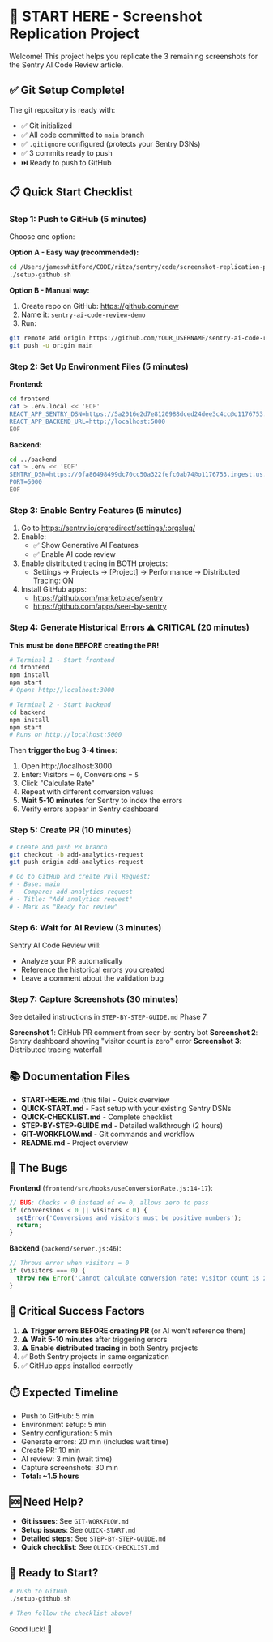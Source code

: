 # 🚀 START HERE - Screenshot Replication Project

Welcome! This project helps you replicate the 3 remaining screenshots for the Sentry AI Code Review article.

## ✅ Git Setup Complete!

The git repository is ready with:
- ✅ Git initialized
- ✅ All code committed to `main` branch
- ✅ `.gitignore` configured (protects your Sentry DSNs)
- ✅ 3 commits ready to push
- ⏭️ Ready to push to GitHub

## 📋 Quick Start Checklist

### Step 1: Push to GitHub (5 minutes)

Choose one option:

**Option A - Easy way (recommended):**
```bash
cd /Users/jameswhitford/CODE/ritza/sentry/code/screenshot-replication-project
./setup-github.sh
```

**Option B - Manual way:**
1. Create repo on GitHub: https://github.com/new
2. Name it: `sentry-ai-code-review-demo`
3. Run:
```bash
git remote add origin https://github.com/YOUR_USERNAME/sentry-ai-code-review-demo.git
git push -u origin main
```

### Step 2: Set Up Environment Files (5 minutes)

**Frontend:**
```bash
cd frontend
cat > .env.local << 'EOF'
REACT_APP_SENTRY_DSN=https://5a2016e2d7e8120988dced24dee3c4cc@o1176753.ingest.us.sentry.io/4510222570815488
REACT_APP_BACKEND_URL=http://localhost:5000
EOF
```

**Backend:**
```bash
cd ../backend
cat > .env << 'EOF'
SENTRY_DSN=https://0fa86498499dc70cc50a322fefc0ab74@o1176753.ingest.us.sentry.io/4510222579007488
PORT=5000
EOF
```

### Step 3: Enable Sentry Features (5 minutes)

1. Go to https://sentry.io/orgredirect/settings/:orgslug/
2. Enable:
   - ✅ Show Generative AI Features
   - ✅ Enable AI code review
3. Enable distributed tracing in BOTH projects:
   - Settings → Projects → [Project] → Performance → Distributed Tracing: ON
4. Install GitHub apps:
   - https://github.com/marketplace/sentry
   - https://github.com/apps/seer-by-sentry

### Step 4: Generate Historical Errors ⚠️ CRITICAL (20 minutes)

**This must be done BEFORE creating the PR!**

```bash
# Terminal 1 - Start frontend
cd frontend
npm install
npm start
# Opens http://localhost:3000

# Terminal 2 - Start backend
cd backend
npm install
npm start
# Runs on http://localhost:5000
```

Then **trigger the bug 3-4 times**:
1. Open http://localhost:3000
2. Enter: Visitors = `0`, Conversions = `5`
3. Click "Calculate Rate"
4. Repeat with different conversion values
5. **Wait 5-10 minutes** for Sentry to index the errors
6. Verify errors appear in Sentry dashboard

### Step 5: Create PR (10 minutes)

```bash
# Create and push PR branch
git checkout -b add-analytics-request
git push origin add-analytics-request

# Go to GitHub and create Pull Request:
# - Base: main
# - Compare: add-analytics-request
# - Title: "Add analytics request"
# - Mark as "Ready for review"
```

### Step 6: Wait for AI Review (3 minutes)

Sentry AI Code Review will:
- Analyze your PR automatically
- Reference the historical errors you created
- Leave a comment about the validation bug

### Step 7: Capture Screenshots (30 minutes)

See detailed instructions in `STEP-BY-STEP-GUIDE.md` Phase 7

**Screenshot 1**: GitHub PR comment from seer-by-sentry bot
**Screenshot 2**: Sentry dashboard showing "visitor count is zero" error
**Screenshot 3**: Distributed tracing waterfall

## 📚 Documentation Files

- **START-HERE.md** (this file) - Quick overview
- **QUICK-START.md** - Fast setup with your existing Sentry DSNs
- **QUICK-CHECKLIST.md** - Complete checklist
- **STEP-BY-STEP-GUIDE.md** - Detailed walkthrough (2 hours)
- **GIT-WORKFLOW.md** - Git commands and workflow
- **README.md** - Project overview

## 🐛 The Bugs

**Frontend** (`frontend/src/hooks/useConversionRate.js:14-17`):
```javascript
// BUG: Checks < 0 instead of <= 0, allows zero to pass
if (conversions < 0 || visitors < 0) {
  setError('Conversions and visitors must be positive numbers');
  return;
}
```

**Backend** (`backend/server.js:46`):
```javascript
// Throws error when visitors = 0
if (visitors === 0) {
  throw new Error('Cannot calculate conversion rate: visitor count is zero...');
}
```

## 🎯 Critical Success Factors

1. ⚠️ **Trigger errors BEFORE creating PR** (or AI won't reference them)
2. ⚠️ **Wait 5-10 minutes** after triggering errors
3. ⚠️ **Enable distributed tracing** in both Sentry projects
4. ✅ Both Sentry projects in same organization
5. ✅ GitHub apps installed correctly

## ⏱️ Expected Timeline

- Push to GitHub: 5 min
- Environment setup: 5 min
- Sentry configuration: 5 min
- Generate errors: 20 min (includes wait time)
- Create PR: 10 min
- AI review: 3 min (wait time)
- Capture screenshots: 30 min
- **Total: ~1.5 hours**

## 🆘 Need Help?

- **Git issues**: See `GIT-WORKFLOW.md`
- **Setup issues**: See `QUICK-START.md`
- **Detailed steps**: See `STEP-BY-STEP-GUIDE.md`
- **Quick checklist**: See `QUICK-CHECKLIST.md`

## 🚀 Ready to Start?

```bash
# Push to GitHub
./setup-github.sh

# Then follow the checklist above!
```

Good luck! 🎉
